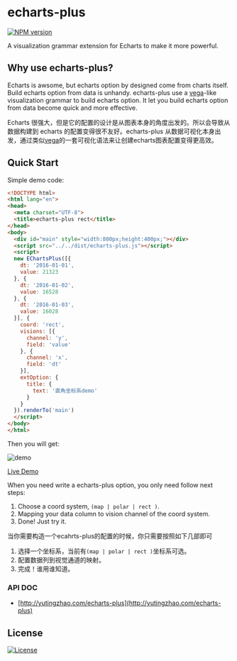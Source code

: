 # echarts-plus

[![NPM version][npm-image]][npm-url]

A visualization grammar extension for Echarts to make it more powerful. 

## Why use echarts-plus?

Echarts is awsome, but echarts option by designed come from charts itself. Build echarts option from data is unhandy. echarts-plus use a [vega](https://github.com/vega/vega)-like visualization grammar to build echarts option. It let you build echarts option from data become quick and more effective.

Echarts 很强大，但是它的配置的设计是从图表本身的角度出发的。所以会导致从数据构建到 echarts 的配置变得很不友好。echarts-plus 从数据可视化本身出发，通过类似[vega](https://github.com/vega/vega)的一套可视化语法来让创建echarts图表配置变得更高效。

## Quick Start

Simple demo code:

```html
<!DOCTYPE html>
<html lang="en">
<head>
  <meta charset="UTF-8">
  <title>echarts-plus rect</title>
</head>
<body>
  <div id="main" style="width:800px;height:400px;"></div>
  <script src="../../dist/echarts-plus.js"></script>
  <script>
  new EChartsPlus([{
    dt: '2016-01-01',
    value: 21323
  }, {
    dt: '2016-01-02',
    value: 16528
  }, {
    dt: '2016-01-03',
    value: 16028
  }], {
    coord: 'rect',
    visions: [{
      channel: 'y',
      field: 'value'
    }, {
      channel: 'x',
      field: 'dt'
    }],
    extOption: {
      title: {
        text: '直角坐标系demo'
      }
    }
  }).renderTo('main')
  </script>
</body>
</html>
```

Then you will get:

![demo](http://yutingzhao.com/echarts-plus/images/demo.png)

[Live Demo](http://yutingzhao.com/echarts-plus/examples/rect/base.html)

When you need write a echarts-plus option, you only need follow next steps:

1. Choose a coord system, `(map | polar | rect )`.
2. Mapping your data column to vision channel of the coord system.
3. Done! Just try it.

当你需要构造一个ecahrts-plus的配置的时候，你只需要按照如下几部即可

1. 选择一个坐标系，当前有`(map | polar | rect )`坐标系可选。
2. 配置数据列到视觉通道的映射。
3. 完成！谁用谁知道。

### API DOC

- [http://yutingzhao.com/echarts-plus](http://yutingzhao.com/echarts-plus)

License
---

[![License][license-image]][license-url]

[npm-image]: https://img.shields.io/npm/v/echarts-plus.svg?style=flat-square
[npm-url]: https://npmjs.org/package/echarts-plus
[license-image]: http://img.shields.io/npm/l/polymer-ext.svg?style=flat-square
[license-url]: #